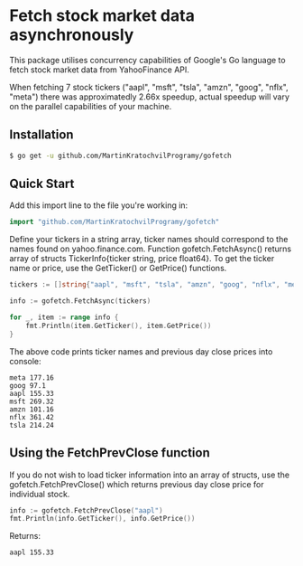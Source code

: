 # Fetch stock market data asynchronously

This package utilises concurrency capabilities of Google's Go language to fetch stock market data from YahooFinance API.

When fetching 7 stock tickers ("aapl", "msft", "tsla", "amzn", "goog", "nflx", "meta") there was approximatedly 2.66x speedup, actual speedup will vary on the parallel capabilities of your machine.

## Installation

```bash
$ go get -u github.com/MartinKratochvilProgramy/gofetch
```

## Quick Start

Add this import line to the file you're working in:

```Go
import "github.com/MartinKratochvilProgramy/gofetch"
```

Define your tickers in a string array, ticker names should correspond to the names found on yahoo.finance.com. Function gofetch.FetchAsync() returns array of structs TickerInfo{ticker string, price float64}. To get the ticker name or price, use the GetTicker() or GetPrice() functions.

```Go
tickers := []string{"aapl", "msft", "tsla", "amzn", "goog", "nflx", "meta"}

info := gofetch.FetchAsync(tickers)

for _, item := range info {
    fmt.Println(item.GetTicker(), item.GetPrice())
}
```

The above code prints ticker names and previous day close prices into console:
```shell
meta 177.16
goog 97.1
aapl 155.33
msft 269.32
amzn 101.16
nflx 361.42
tsla 214.24
```

## Using the FetchPrevClose function

If you do not wish to load ticker information into an array of structs, use the gofetch.FetchPrevClose() which returns previous day close price for individual stock.

```Go
info := gofetch.FetchPrevClose("aapl")
fmt.Println(info.GetTicker(), info.GetPrice())
```

Returns:
```shell
aapl 155.33
```

